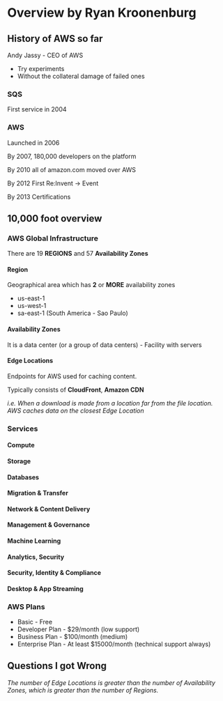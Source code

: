 # Overview by Ryan Kroonenburg

## History of AWS so far

Andy Jassy - CEO of AWS

* Try experiments
* Without the collateral damage of failed ones

### SQS

First service in 2004

### AWS

Launched in 2006

By 2007, 180,000 developers on the platform

By 2010 all of amazon.com moved over AWS

By 2012 First Re:Invent -> Event

By 2013 Certifications

## 10,000 foot overview

### AWS Global Infrastructure

There are 19 **REGIONS** and 57 **Availability Zones** 

#### Region

Geographical area which has **2** or **MORE** availability zones

* us-east-1
* us-west-1
* sa-east-1 (South America - Sao Paulo)

#### Availability Zones

It is a data center (or a group of data centers) - Facility with servers

#### Edge Locations

Endpoints for AWS used for caching content.

Typically consists of **CloudFront**, **Amazon CDN**

*i.e. When a download is made from a location far from the file location. AWS caches data on the closest Edge Location*



### Services

#### Compute

#### Storage

#### Databases

#### Migration & Transfer

#### Network & Content Delivery

#### Management & Governance

#### Machine Learning

#### Analytics, Security

#### Security, Identity & Compliance

#### Desktop & App Streaming


### AWS Plans

* Basic - Free
* Developer Plan - $29/month (low support)
* Business Plan - $100/month (medium)
* Enterprise Plan - At least $15000/month (technical support always)

## Questions I got Wrong

*The number of Edge Locations is greater than the number of Availability Zones, which is greater than the number of Regions.*
